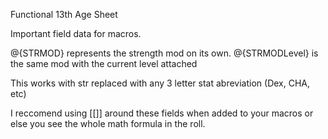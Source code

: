Functional 13th Age Sheet

Important field data for macros. 

@{STRMOD} represents the strength mod on its own.
@{STRMODLevel} is the same mod with the current level attached

This works with str replaced with any 3 letter stat abreviation (Dex, CHA, etc)

I reccomend using [[]] around these fields when added to your macros or else you see the whole math formula in the roll.
